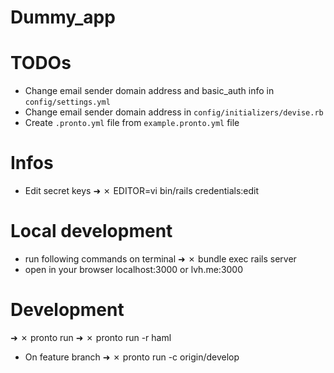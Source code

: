 # Dummy_app

# TODOs
- Change email sender domain address and basic_auth info in `config/settings.yml`
- Change email sender domain address in `config/initializers/devise.rb`
- Create `.pronto.yml` file from `example.pronto.yml` file

# Infos
- Edit secret keys
➜ ✗ EDITOR=vi bin/rails credentials:edit


# Local development

- run following commands on terminal
➜ ✗ bundle exec rails server
- open in your browser localhost:3000 or lvh.me:3000

# Development
➜ ✗ pronto run
➜ ✗ pronto run -r haml
- On feature branch
➜ ✗ pronto run -c origin/develop